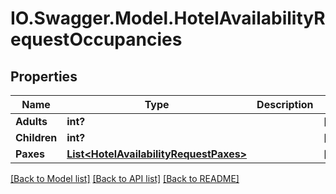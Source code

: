 # IO.Swagger.Model.HotelAvailabilityRequestOccupancies
## Properties

Name | Type | Description | Notes
------------ | ------------- | ------------- | -------------
**Adults** | **int?** |  | [optional] 
**Children** | **int?** |  | [optional] 
**Paxes** | [**List&lt;HotelAvailabilityRequestPaxes&gt;**](HotelAvailabilityRequestPaxes.md) |  | [optional] 

[[Back to Model list]](../README.md#documentation-for-models) [[Back to API list]](../README.md#documentation-for-api-endpoints) [[Back to README]](../README.md)

